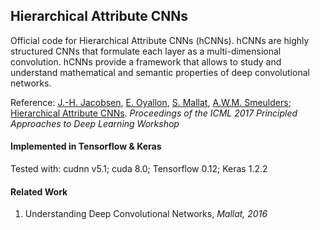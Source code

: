 ## Hierarchical Attribute CNNs

Official code for Hierarchical Attribute CNNs (hCNNs). hCNNs are highly structured CNNs that formulate each layer as a multi-dimensional convolution. hCNNs provide a framework that allows to study and understand mathematical and semantic properties of deep convolutional networks.

Reference: [J.-H. Jacobsen](https://jhjacobsen.github.io/), [E. Oyallon](http://edouardoyallon.github.io/), [S. Mallat](https://www.di.ens.fr/~mallat/), [A.W.M. Smeulders](https://staff.fnwi.uva.nl/a.w.m.smeulders/); [Hierarchical Attribute CNNs](http://padl.ws/papers/Paper%2034.pdf).
*Proceedings of the ICML 2017 Principled Approaches to Deep Learning Workshop*

#### Implemented in Tensorflow & Keras

Tested with: cudnn v5.1; cuda 8.0; Tensorflow 0.12; Keras 1.2.2

#### Related Work

1. Understanding Deep Convolutional Networks, *Mallat, 2016*
